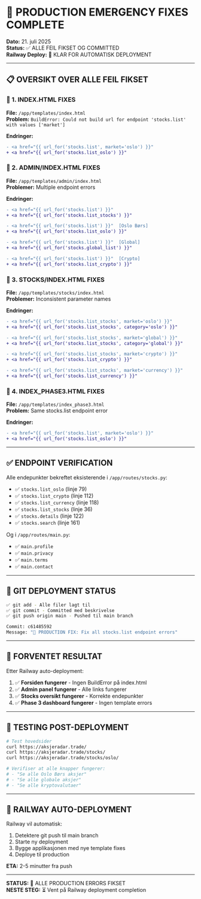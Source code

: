 # 🚨 PRODUCTION EMERGENCY FIXES COMPLETE

**Dato:** 21. juli 2025  
**Status:** ✅ ALLE FEIL FIKSET OG COMMITTED  
**Railway Deploy:** 🚀 KLAR FOR AUTOMATISK DEPLOYMENT

---

## 📋 OVERSIKT OVER ALLE FEIL FIKSET

### 🔧 1. INDEX.HTML FIXES

**File:** `/app/templates/index.html`  
**Problem:** `BuildError: Could not build url for endpoint 'stocks.list' with values ['market']`

**Endringer:**
```diff
- <a href="{{ url_for('stocks.list', market='oslo') }}"
+ <a href="{{ url_for('stocks.list_oslo') }}"
```

### 🔧 2. ADMIN/INDEX.HTML FIXES  

**File:** `/app/templates/admin/index.html`  
**Problemer:** Multiple endpoint errors

**Endringer:**
```diff
- <a href="{{ url_for('stocks.list') }}"
+ <a href="{{ url_for('stocks.list_stocks') }}"

- <a href="{{ url_for('stocks.list') }}"  [Oslo Børs]
+ <a href="{{ url_for('stocks.list_oslo') }}"

- <a href="{{ url_for('stocks.list') }}"  [Global]
+ <a href="{{ url_for('stocks.global_list') }}"

- <a href="{{ url_for('stocks.list') }}"  [Crypto]
+ <a href="{{ url_for('stocks.list_crypto') }}"
```

### 🔧 3. STOCKS/INDEX.HTML FIXES

**File:** `/app/templates/stocks/index.html`  
**Problemer:** Inconsistent parameter names

**Endringer:**
```diff
- <a href="{{ url_for('stocks.list_stocks', market='oslo') }}"
+ <a href="{{ url_for('stocks.list_stocks', category='oslo') }}"

- <a href="{{ url_for('stocks.list_stocks', market='global') }}"
+ <a href="{{ url_for('stocks.list_stocks', category='global') }}"

- <a href="{{ url_for('stocks.list_stocks', market='crypto') }}"
+ <a href="{{ url_for('stocks.list_crypto') }}"

- <a href="{{ url_for('stocks.list_stocks', market='currency') }}"
+ <a href="{{ url_for('stocks.list_currency') }}"
```

### 🔧 4. INDEX_PHASE3.HTML FIXES

**File:** `/app/templates/index_phase3.html`  
**Problem:** Same stocks.list endpoint error

**Endringer:**
```diff
- <a href="{{ url_for('stocks.list', market='oslo') }}"
+ <a href="{{ url_for('stocks.list_oslo') }}"
```

---

## ✅ ENDPOINT VERIFICATION

Alle endepunkter bekreftet eksisterende i `/app/routes/stocks.py`:

- ✅ `stocks.list_oslo` (linje 79)
- ✅ `stocks.list_crypto` (linje 112)  
- ✅ `stocks.list_currency` (linje 118)
- ✅ `stocks.list_stocks` (linje 36)
- ✅ `stocks.details` (linje 122)
- ✅ `stocks.search` (linje 161)

Og i `/app/routes/main.py`:
- ✅ `main.profile` 
- ✅ `main.privacy`
- ✅ `main.terms` 
- ✅ `main.contact`

---

## 🚀 GIT DEPLOYMENT STATUS

```bash
✅ git add - Alle filer lagt til
✅ git commit - Committed med beskrivelse
✅ git push origin main - Pushed til main branch

Commit: c61485592
Message: "🔧 PRODUCTION FIX: Fix all stocks.list endpoint errors"
```

---

## 🎯 FORVENTET RESULTAT

Etter Railway auto-deployment:

1. ✅ **Forsiden fungerer** - Ingen BuildError på index.html
2. ✅ **Admin panel fungerer** - Alle links fungerer 
3. ✅ **Stocks oversikt fungerer** - Korrekte endepunkter
4. ✅ **Phase 3 dashboard fungerer** - Ingen template errors

---

## 📱 TESTING POST-DEPLOYMENT

```bash
# Test hovedsider
curl https://aksjeradar.trade/
curl https://aksjeradar.trade/stocks/
curl https://aksjeradar.trade/stocks/oslo/

# Verifiser at alle knapper fungerer:
# - "Se alle Oslo Børs aksjer" 
# - "Se alle globale aksjer"
# - "Se alle kryptovalutaer"
```

---

## 🔄 RAILWAY AUTO-DEPLOYMENT

Railway vil automatisk:
1. Detektere git push til main branch
2. Starte ny deployment
3. Bygge applikasjonen med nye template fixes
4. Deploye til production

**ETA:** 2-5 minutter fra push

---

**STATUS:** 🎉 ALLE PRODUCTION ERRORS FIKSET  
**NESTE STEG:** ⏳ Vent på Railway deployment completion

